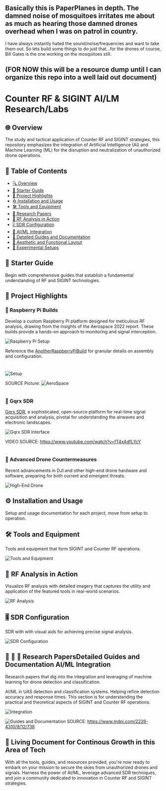 ## Basically this is PaperPlanes in depth. The damned noise of mosquitoes irritates me about as much as hearing those damned drones overhead when I was on patrol in country. 
I have always instantly hated the sound/noise/frequencies and want to take them out. So lets build some things to do just that...for the drones of course, Bill Gates is the one working on the mosquitoes still.

## (FOR NOW this will be a resource dump until I can organize this repo into a well laid out document)

# Counter RF & SIGINT AI/LM Research/Labs

## 🌐 Overview
The study and tactical application of Counter RF and SIGINT strategies, this repository emphasizes the integration of Artificial Intelligence (AI) and Machine Learning (ML) for the disruption and neutralization of unauthorized drone operations.

## 📑 Table of Contents
- [🔍 Overview](#-overview)
- [🔰 Starter Guide](#-starter-guide)
- [🚀 Project Highlights](#-project-highlights)
- [⚙️ Installation and Usage](#-installation-and-usage)
- [🛠️ Tools and Equipment](#-tools-and-equipment)
- [📄 Research Papers](#-research-papers)
- [🔬 RF Analysis in Action](#-rf-analysis-in-action)
- [🎚️ SDR Configuration](#-sdr-configuration)
- [🤖 AI/ML Integration](#-aiml-integration)
- [📘 Detailed Guides and Documentation](#-detailed-guides-and-documentation)
- [🎨 Aesthetic and Functional Layout](#-aesthetic-and-functional-layout)
- [🧪 Experimental Setups](#-experimental-setups)

## 🔰 Starter Guide
Begin with comprehensive guides that establish a fundamental understanding of RF and SIGINT technologies.

## 🚀 Project Highlights

### 🥧 Raspberry Pi Builds
Develop a custom Raspberry Pi platform designed for meticulous RF analysis, drawing from the insights of the Aerospace 2022 report. These builds provide a hands-on approach to monitoring and signal interception.

![Raspberry Pi Setup](https://github.com/TreadSoftly/Projects/assets/121847455/bbcc2a1e-83e6-48f4-832a-141d2d3810bc)
 
Reference the [AnotherRaspberryPiBuild](https://github.com/TreadSoftly/Projects/blob/main/AnotherRaspberryPiBuild.md) for granular details on assembly and configuration.
# 
![Setup](https://github.com/TreadSoftly/Projects/assets/121847455/c8747ec0-4e4a-4781-9b97-e4b19b4adb8b)

SOURCE Picture: ![AeroSpace](https://www.mdpi.com/2226-4310/9/12/738)
# 

### 📡 Gqrx SDR
[Gqrx SDR](https://www.gqrx.dk/), a sophisticated, open-source platform for real-time signal acquisition and analysis, pivotal for understanding the airwaves and electronic landscapes.

![Gqrx SDR Interface](https://github.com/TreadSoftly/Projects/assets/121847455/310d9fce-338e-4a51-8cff-4ec1639feb89)

VIDEO SOURCE: https://www.youtube.com/watch?v=fT4xAdfLYcY
#
### 🚁 Advanced Drone Countermeasures
Recent advancements in DJI and other high-end drone hardware and software, preparing for both current and emergent threats.

![High-End Drone](https://github.com/TreadSoftly/Projects/assets/121847455/1e34ec02-524c-4d0a-9bef-6c37a26303a6)

## ⚙️ Installation and Usage
Setup and usage documentation for each project, move from setup to operation.

## 🛠️ Tools and Equipment
Tools and equipment that form SIGINT and Counter RF operations.

![Tools and Equipment](https://github.com/TreadSoftly/Projects/assets/121847455/c8747ec0-4e4a-4781-9b97-e4b19b4adb8b)

## 🔬 RF Analysis in Action
Visualize RF analysis with detailed imagery that captures the utility and application of the featured tools in real-world scenarios.

![RF Analysis](https://github.com/TreadSoftly/Projects/assets/121847455/66947de1-0139-4071-894a-103e4e5d721f)

## 🎚️ SDR Configuration
SDR with with visual aids for achieving precise signal analysis.

![SDR Configuration](https://github.com/TreadSoftly/Projects/assets/121847455/cb5a9443-e099-43ba-83f7-20c9416edce8)

## 🤖 📖 📄 Research PapersDetailed Guides and Documentation AI/ML Integration 
Research papers that dig into the integration and leveraging of machine learning for drone detection and classification.

AI/ML in UAS detection and classification systems. Helping refine detection accuracy and response times.
This section is for understanding the practical and theoretical aspects of SIGINT and Counter RF operations.

![Integration](https://github.com/TreadSoftly/Projects/assets/121847455/1e34ec02-524c-4d0a-9bef-6c37a26303a6)

![Guides and Documentation](https://github.com/TreadSoftly/Projects/assets/121847455/13a4d9ef-e76c-48e9-8ac4-17520701102f)
SOURCE: https://www.mdpi.com/2226-4310/9/12/738

## 

## 🚀 Living Document for Continous Growth in this Area of Tech
With all the tools, guides, and resources provided, you're now ready to embark on your mission to secure the skies from unauthorized drones and signals. Harness the power of AI/ML, leverage advanced SDR techniques, and join a community dedicated to innovation in Counter RF and SIGINT strategies.
